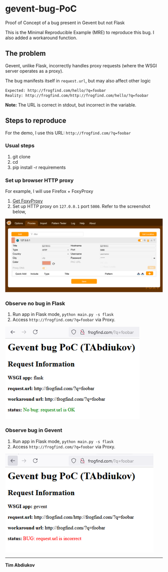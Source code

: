 # gevent-bug-PoC
Proof of Concept of a bug present in Gevent but not Flask

This is the Minimal Reproducible Example (MRE) to reproduce this bug. I also added a workaround function.

## The problem

Gevent, unlike Flask, incorrectly handles proxy requests (where the WSGI server operates as a proxy).

The bug manifests itself in `request.url`, but may also affect other logic

```
Expected: http://frogfind.com/hello/?q=foobar
Reality: http://frogfind.com/http://frogfind.com/hello/?q=foobar
```

**Note:** The URL is correct in stdout, but incorrect in the variable.

## Steps to reproduce

For the demo, I use this URL: `http://frogfind.com/?q=foobar`

### Usual steps

1. git clone
2. cd
3. pip install -r requirements

### Set up browser HTTP proxy

For example, I will use Firefox + FoxyProxy
1. [Get FoxyProxy](https://getfoxyproxy.org/)
2. Set up HTTP proxy on `127.0.0.1` port `5000`. Refer to the screenshot below,

![74b635a8069290ad6b7e3c253cb01efd.png](/_images/74b635a8069290ad6b7e3c253cb01efd.png)

### Observe no bug in Flask

1. Run app in Flask mode, `python main.py -s flask` 
2. Access `http://frogfind.com/?q=foobar` via Proxy.

![ab88cfb5700839316761071489c26f8a.png](/_images/ab88cfb5700839316761071489c26f8a.png)

### Observe bug in Gevent

1. Run app in Flask mode, `python main.py -s flask` 
2. Access `http://frogfind.com/?q=foobar` via Proxy.

![70622f591543b8206f61f95f79ba1c0f.png](/_images/70622f591543b8206f61f95f79ba1c0f.png)

-------------------------------
**Tim Abdiukov**
